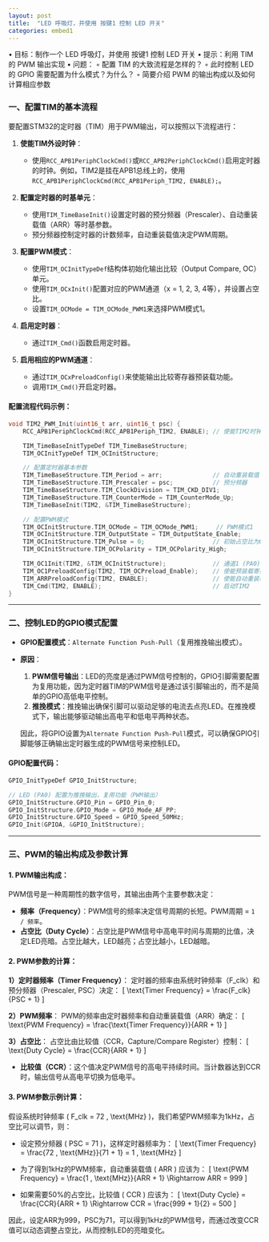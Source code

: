 ```yaml
---
layout: post
title:  "LED 呼吸灯，并使⽤ 按键1 控制 LED 开关"
categories: embed1
---
```


<script type="text/javascript" async
  src="https://cdn.jsdelivr.net/npm/mathjax@3/es5/tex-mml-chtml.js">
</script>


• ⽬标：制作⼀个 LED 呼吸灯，并使⽤ 按键1 控制 LED 开关
• 提⽰：利⽤ TIM 的 PWM 输出实现
• 问题：
◦ 配置 TIM 的⼤致流程是怎样的？
◦ 此时控制 LED 的 GPIO 需要配置为什么模式？为什么？
◦ 简要介绍 PWM 的输出构成以及如何计算相应参数



### 一、配置TIM的基本流程

要配置STM32的定时器（TIM）用于PWM输出，可以按照以下流程进行：

1. **使能TIM外设时钟**：
   - 使用`RCC_APB1PeriphClockCmd()`或`RCC_APB2PeriphClockCmd()`启用定时器的时钟。例如，TIM2是挂在APB1总线上的，使用`RCC_APB1PeriphClockCmd(RCC_APB1Periph_TIM2, ENABLE);`。

2. **配置定时器的时基单元**：
   - 使用`TIM_TimeBaseInit()`设置定时器的预分频器（Prescaler）、自动重装载值（ARR）等时基参数。
   - 预分频器控制定时器的计数频率，自动重装载值决定PWM周期。

3. **配置PWM模式**：
   - 使用`TIM_OCInitTypeDef`结构体初始化输出比较（Output Compare, OC）单元。
   - 使用`TIM_OCxInit()`配置对应的PWM通道（x = 1, 2, 3, 4等），并设置占空比。
   - 设置`TIM_OCMode = TIM_OCMode_PWM1`来选择PWM模式1。

4. **启用定时器**：
   - 通过`TIM_Cmd()`函数启用定时器。

5. **启用相应的PWM通道**：
   - 通过`TIM_OCxPreloadConfig()`来使能输出比较寄存器预装载功能。
   - 调用`TIM_Cmd()`开启定时器。

#### 配置流程代码示例：
```c
void TIM2_PWM_Init(uint16_t arr, uint16_t psc) {
    RCC_APB1PeriphClockCmd(RCC_APB1Periph_TIM2, ENABLE); // 使能TIM2时钟

    TIM_TimeBaseInitTypeDef TIM_TimeBaseStructure;
    TIM_OCInitTypeDef TIM_OCInitStructure;

    // 配置定时器基本参数
    TIM_TimeBaseStructure.TIM_Period = arr;              // 自动重装载值
    TIM_TimeBaseStructure.TIM_Prescaler = psc;           // 预分频器
    TIM_TimeBaseStructure.TIM_ClockDivision = TIM_CKD_DIV1;
    TIM_TimeBaseStructure.TIM_CounterMode = TIM_CounterMode_Up;
    TIM_TimeBaseInit(TIM2, &TIM_TimeBaseStructure);

    // 配置PWM模式
    TIM_OCInitStructure.TIM_OCMode = TIM_OCMode_PWM1;     // PWM模式1
    TIM_OCInitStructure.TIM_OutputState = TIM_OutputState_Enable;
    TIM_OCInitStructure.TIM_Pulse = 0;                   // 初始占空比为0
    TIM_OCInitStructure.TIM_OCPolarity = TIM_OCPolarity_High;

    TIM_OC1Init(TIM2, &TIM_OCInitStructure);             // 通道1 (PA0)
    TIM_OC1PreloadConfig(TIM2, TIM_OCPreload_Enable);    // 使能预装载寄存器
    TIM_ARRPreloadConfig(TIM2, ENABLE);                  // 使能自动重装载
    TIM_Cmd(TIM2, ENABLE);                               // 启动TIM2
}
```

---

### 二、控制LED的GPIO模式配置

- **GPIO配置模式**：`Alternate Function Push-Pull`（复用推挽输出模式）。
  
- **原因**：
   1. **PWM信号输出**：LED的亮度是通过PWM信号控制的，GPIO引脚需要配置为复用功能，因为定时器TIM的PWM信号是通过该引脚输出的，而不是简单的GPIO高低电平控制。
   2. **推挽模式**：推挽输出确保引脚可以驱动足够的电流去点亮LED。在推挽模式下，输出能够驱动输出高电平和低电平两种状态。
   
   因此，将GPIO设置为`Alternate Function Push-Pull`模式，可以确保GPIO引脚能够正确输出定时器生成的PWM信号来控制LED。

#### GPIO配置代码：
```c
GPIO_InitTypeDef GPIO_InitStructure;

// LED (PA0) 配置为推挽输出，复用功能（PWM输出）
GPIO_InitStructure.GPIO_Pin = GPIO_Pin_0;
GPIO_InitStructure.GPIO_Mode = GPIO_Mode_AF_PP;
GPIO_InitStructure.GPIO_Speed = GPIO_Speed_50MHz;
GPIO_Init(GPIOA, &GPIO_InitStructure);
```

---

### 三、PWM的输出构成及参数计算

#### 1. **PWM输出构成**：
PWM信号是一种周期性的数字信号，其输出由两个主要参数决定：
- **频率（Frequency）**：PWM信号的频率决定信号周期的长短。PWM周期 = `1 / 频率`。
- **占空比（Duty Cycle）**：占空比是PWM信号中高电平时间与周期的比值，决定LED亮暗。占空比越大，LED越亮；占空比越小，LED越暗。

#### 2. **PWM参数的计算**：

**1）定时器频率（Timer Frequency）**：
定时器的频率由系统时钟频率（F\_clk）和预分频器（Prescaler, PSC）决定：
\[ \text{Timer Frequency} = \frac{F\_clk}{PSC + 1} \]

**2）PWM频率**：
PWM的频率由定时器频率和自动重装载值（ARR）确定：
\[ \text{PWM Frequency} = \frac{\text{Timer Frequency}}{ARR + 1} \]

**3）占空比**：
占空比由比较值（CCR，Capture/Compare Register）控制：
\[ \text{Duty Cycle} = \frac{CCR}{ARR + 1} \]

- **比较值（CCR）**：这个值决定PWM信号的高电平持续时间。当计数器达到CCR时，输出信号从高电平切换为低电平。

#### 3. **PWM参数示例计算**：

假设系统时钟频率 \( F\_clk = 72 \, \text{MHz} \)，我们希望PWM频率为1kHz，占空比可以调节，则：

- 设定预分频器 \( PSC = 71 \)，这样定时器频率为：
  \[ \text{Timer Frequency} = \frac{72 \, \text{MHz}}{71 + 1} = 1 \, \text{MHz} \]
  
- 为了得到1kHz的PWM频率，自动重装载值 \( ARR \) 应该为：
  \[ \text{PWM Frequency} = \frac{1 \, \text{MHz}}{ARR + 1} \Rightarrow ARR = 999 \]
  
- 如果需要50%的占空比，比较值 \( CCR \) 应该为：
  \[ \text{Duty Cycle} = \frac{CCR}{ARR + 1} \Rightarrow CCR = \frac{999 + 1}{2} = 500 \]

因此，设定ARR为999，PSC为71，可以得到1kHz的PWM信号，而通过改变CCR值可以动态调整占空比，从而控制LED的亮暗变化。